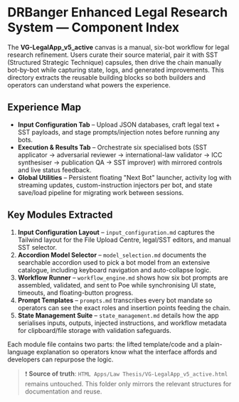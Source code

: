 # DRBanger Enhanced Legal Research System — Component Index

The **VG-LegalApp_v5_active** canvas is a manual, six-bot workflow for legal research refinement. Users curate their source material, pair it with SST (Structured Strategic Technique) capsules, then drive the chain manually bot-by-bot while capturing state, logs, and generated improvements. This directory extracts the reusable building blocks so both builders and operators can understand what powers the experience.

## Experience Map
- **Input Configuration Tab** – Upload JSON databases, craft legal text + SST payloads, and stage prompts/injection notes before running any bots.
- **Execution & Results Tab** – Orchestrate six specialised bots (SST applicator → adversarial reviewer → international-law validator → ICC synthesiser → publication QA → SST improver) with mirrored controls and live status feedback.
- **Global Utilities** – Persistent floating "Next Bot" launcher, activity log with streaming updates, custom-instruction injectors per bot, and state save/load pipeline for migrating work between sessions.

## Key Modules Extracted
1. **Input Configuration Layout** – `input_configuration.md` captures the Tailwind layout for the File Upload Centre, legal/SST editors, and manual SST selector.
2. **Accordion Model Selector** – `model_selection.md` documents the searchable accordion used to pick a bot model from an extensive catalogue, including keyboard navigation and auto-collapse logic.
3. **Workflow Runner** – `workflow_engine.md` shows how six bot prompts are assembled, validated, and sent to Poe while synchronising UI state, timeouts, and floating-button progress.
4. **Prompt Templates** – `prompts.md` transcribes every bot mandate so operators can see the exact roles and insertion points feeding the chain.
5. **State Management Suite** – `state_management.md` details how the app serialises inputs, outputs, injected instructions, and workflow metadata for clipboard/file storage with validation safeguards.

Each module file contains two parts: the lifted template/code and a plain-language explanation so operators know what the interface affords and developers can repurpose the logic.

> ❗ **Source of truth**: `HTML Apps/Law Thesis/VG-LegalApp_v5_active.html` remains untouched. This folder only mirrors the relevant structures for documentation and reuse.
